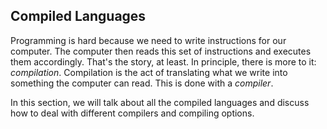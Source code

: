 ## Compiled Languages

Programming is hard because we need to write instructions for our computer. The computer then reads this set of instructions and executes them accordingly. That's the story, at least. In principle, there is more to it: *compilation*. Compilation is the act of translating what we write into something the computer can read. This is done with a *compiler*.

In this section, we will talk about all the compiled languages and discuss how to deal with different compilers and compiling options.
